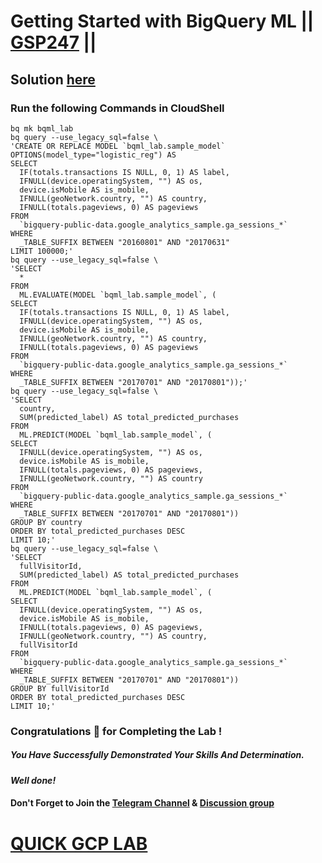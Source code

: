 # Getting Started with BigQuery ML || [GSP247](https://www.cloudskillsboost.google/focuses/2157?parent=catalog) ||

## Solution [here]()

### Run the following Commands in CloudShell

```
bq mk bqml_lab
bq query --use_legacy_sql=false \
'CREATE OR REPLACE MODEL `bqml_lab.sample_model`
OPTIONS(model_type="logistic_reg") AS
SELECT
  IF(totals.transactions IS NULL, 0, 1) AS label,
  IFNULL(device.operatingSystem, "") AS os,
  device.isMobile AS is_mobile,
  IFNULL(geoNetwork.country, "") AS country,
  IFNULL(totals.pageviews, 0) AS pageviews
FROM
  `bigquery-public-data.google_analytics_sample.ga_sessions_*`
WHERE
  _TABLE_SUFFIX BETWEEN "20160801" AND "20170631"
LIMIT 100000;'
bq query --use_legacy_sql=false \
'SELECT
  *
FROM
  ML.EVALUATE(MODEL `bqml_lab.sample_model`, (
SELECT
  IF(totals.transactions IS NULL, 0, 1) AS label,
  IFNULL(device.operatingSystem, "") AS os,
  device.isMobile AS is_mobile,
  IFNULL(geoNetwork.country, "") AS country,
  IFNULL(totals.pageviews, 0) AS pageviews
FROM
  `bigquery-public-data.google_analytics_sample.ga_sessions_*`
WHERE
  _TABLE_SUFFIX BETWEEN "20170701" AND "20170801"));'
bq query --use_legacy_sql=false \
'SELECT
  country,
  SUM(predicted_label) AS total_predicted_purchases
FROM
  ML.PREDICT(MODEL `bqml_lab.sample_model`, (
SELECT
  IFNULL(device.operatingSystem, "") AS os,
  device.isMobile AS is_mobile,
  IFNULL(totals.pageviews, 0) AS pageviews,
  IFNULL(geoNetwork.country, "") AS country
FROM
  `bigquery-public-data.google_analytics_sample.ga_sessions_*`
WHERE
  _TABLE_SUFFIX BETWEEN "20170701" AND "20170801"))
GROUP BY country
ORDER BY total_predicted_purchases DESC
LIMIT 10;'
bq query --use_legacy_sql=false \
'SELECT
  fullVisitorId,
  SUM(predicted_label) AS total_predicted_purchases
FROM
  ML.PREDICT(MODEL `bqml_lab.sample_model`, (
SELECT
  IFNULL(device.operatingSystem, "") AS os,
  device.isMobile AS is_mobile,
  IFNULL(totals.pageviews, 0) AS pageviews,
  IFNULL(geoNetwork.country, "") AS country,
  fullVisitorId
FROM
  `bigquery-public-data.google_analytics_sample.ga_sessions_*`
WHERE
  _TABLE_SUFFIX BETWEEN "20170701" AND "20170801"))
GROUP BY fullVisitorId
ORDER BY total_predicted_purchases DESC
LIMIT 10;'
```
### Congratulations 🎉 for Completing the Lab !

##### *You Have Successfully Demonstrated Your Skills And Determination.*

#### *Well done!*

#### Don't Forget to Join the [Telegram Channel](https://t.me/QuickGcpLab) & [Discussion group](https://t.me/QuickGcpLabChats)

# [QUICK GCP LAB](https://www.youtube.com/@quickgcplab)